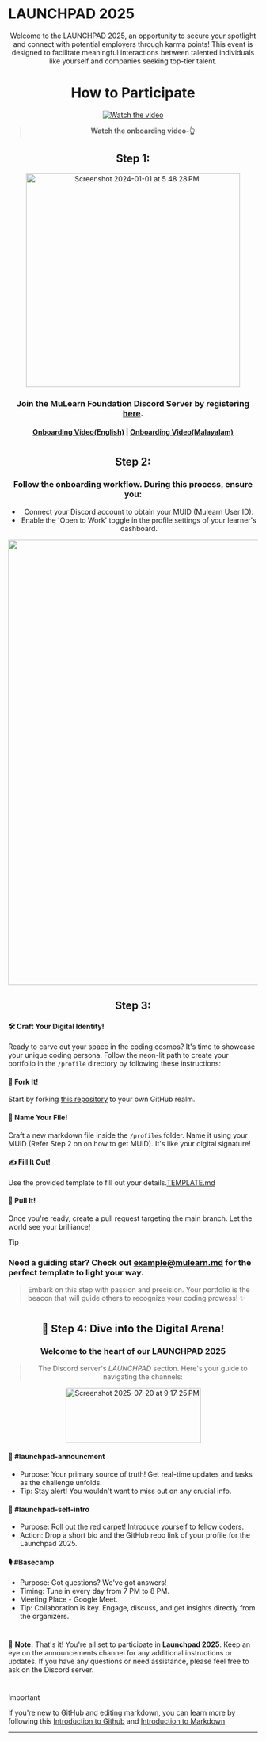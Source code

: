 # LAUNCHPAD 2025















<div align="center">
Welcome to the LAUNCHPAD 2025, an opportunity to secure your spotlight and connect with potential employers through karma points! This event is designed to facilitate meaningful interactions between talented individuals like yourself and companies seeking top-tier talent.
</div>

#




<div align="center">




# How to Participate
[![Watch the video](https://i.ytimg.com/vi/XBcJKtRCbu4/hqdefault.jpg?sqp=-oaymwExCNACELwBSFryq4qpAyMIARUAAIhCGAHwAQH4Af4IgALQBYoCDAgAEAEYZCBkKGQwDw==&rs=AOn4CLBmBH9zsXdht8RTDm4a5l2ZSM7p9g)](https://youtu.be/IwpOmzSqYao?si=2LlKYpSDcluNls-b)

> **Watch the onboarding video-👆**

## Step 1:



<!-- <img width="428" alt="Screenshot 2023-10-01 at 8 37 38 PM" src="https://github.com/gtech-mulearn/Top-100-Coders/assets/94307781/8f82a51b-a703-4de2-a714-2e6d876dea83"> -->
<img width="432" alt="Screenshot 2024-01-01 at 5 48 28 PM" src="https://github.com/gtech-mulearn/Top-100-Coders/assets/94307781/27196322-f99f-4812-8241-a1fcb07821d0">



### Join the MuLearn Foundation Discord Server by registering [here](https://app.mulearn.org/register).
#### [Onboarding Video(English)](https://www.youtube.com/watch?v=Pjpms7b0mAI) | [Onboarding Video(Malayalam)](https://www.youtube.com/watch?v=qVj_5Pga3XY)

#

## Step 2:

### Follow the onboarding workflow. During this process, ensure you:
-   Connect your Discord account to obtain your MUID (Mulearn User ID).
-   Enable the 'Open to Work' toggle in the profile settings of your learner's dashboard.

<img width="1440" height="900" alt="Screenshot 2025-07-20 at 8 47 26 PM" src="https://github.com/user-attachments/assets/5e9bb999-3dbc-4530-84a9-44b9c69f99e8" />


</div>

<div align="center">

## Step 3:

</div>


#### 🛠️ Craft Your Digital Identity!

Ready to carve out your space in the coding cosmos? It's time to showcase your unique coding persona. Follow the neon-lit path to create your portfolio in the `/profile` directory by following these instructions:

#### 🍴 Fork It!

Start by forking [this repository](https://github.com/gtech-mulearn/IEEE-LAUNCHPAD/fork) to your own GitHub realm.

#### 📄 Name Your File!

Craft a new markdown file inside the `/profiles` folder. Name it using your MUID (Refer Step 2 on on how to get MUID). It's like your digital signature!

#### ✍️ Fill It Out!

Use the provided template to fill out your details.[TEMPLATE.md](./TEMPLATE.md)

#### 🚀 Pull It!

Once you're ready, create a pull request targeting the main branch. Let the world see your brilliance!

> [!TIP]
> ### Need a guiding star? Check out [example@mulearn.md](./profiles/vishakhabhayan@mulearn.md) for the perfect template to light your way.



> Embark on this step with passion and precision.
> Your portfolio is the beacon that will guide others to recognize your coding prowess! ✨






#


<div align="center">

## 🚀 Step 4: Dive into the Digital Arena!

### Welcome to the heart of our **LAUNCHPAD 2025**

> The Discord server's *LAUNCHPAD* section. Here's your guide to navigating the channels:


<img width="273" height="111" alt="Screenshot 2025-07-20 at 9 17 25 PM" src="https://github.com/user-attachments/assets/d4980f35-1f60-46ae-87b8-65cd1b2d9565" />





</div>

<div align="left">

#### 📢 #launchpad-announcment

- Purpose: Your primary source of truth! Get real-time updates and tasks as the challenge unfolds.
- Tip: Stay alert! You wouldn't want to miss out on any crucial info.

#### 🤖 #launchpad-self-intro
- Purpose: Roll out the red carpet! Introduce yourself to fellow coders.
- Action: Drop a short bio and the GitHub repo link of your profile for the Launchpad 2025.

#### 🎙️ #Basecamp

- Purpose: Got questions? We've got answers!
- Timing: Tune in every day from 7 PM to 8 PM.
- Meeting Place - Google Meet.
- Tip: Collaboration is key. Engage, discuss, and get insights directly from the organizers.


</div>


</div>

#


:memo: **Note:** That's it! You're all set to participate in **Launchpad 2025**. Keep an eye on the announcements channel for any additional instructions or updates. If you have any questions or need assistance, please feel free to ask on the Discord server.

#

> [!IMPORTANT]
> If you're new to GitHub and editing markdown, you can learn more by following this [Introduction to Github](https://learn.microsoft.com/en-us/training/modules/introduction-to-github/) and [Introduction to Markdown](https://learn.microsoft.com/en-us/training/modules/communicate-using-markdown/)



---